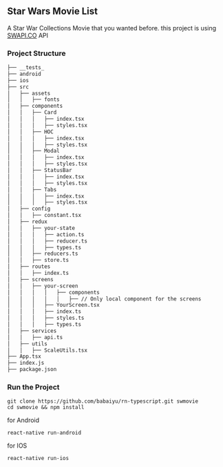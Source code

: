 ## Star Wars Movie List
A Star War Collections Movie that you wanted before.
this project is using [SWAPI.CO](https://swapi.co/) API

### Project Structure

```bash
├── __tests_
├── android
├── ios
├── src
│   ├── assets
│   │   ├── fonts
│   ├── components
│   │   ├── Card
│   │   │   ├── index.tsx
│   │   │   ├── styles.tsx
│   │   ├── HOC
│   │   │   ├── index.tsx
│   │   │   ├── styles.tsx
│   │   ├── Modal
│   │   │   ├── index.tsx
│   │   │   ├── styles.tsx
│   │   ├── StatusBar
│   │   │   ├── index.tsx
│   │   │   ├── styles.tsx
│   │   ├── Tabs
│   │   │   ├── index.tsx
│   │   │   ├── styles.tsx
│   ├── config
│   │   ├── constant.tsx
│   ├── redux
│   │   ├── your-state
│   │   │   ├── action.ts
│   │   │   ├── reducer.ts
│   │   │   ├── types.ts
│   │   ├── reducers.ts
│   │   ├── store.ts
│   ├── routes
│   │   ├── index.ts
│   ├── screens
│   │   ├── your-screen
│   │   │   │   ├── components
│   │   │   │   │   ├── // Only local component for the screens
│   │   │   ├── YourScreen.tsx
│   │   │   ├── index.ts
│   │   │   ├── styles.ts
│   │   │   ├── types.ts
│   ├── services
│   │   ├── api.ts
│   ├── utils
│   │   ├── ScaleUtils.tsx
├── App.tsx
├── index.js
├── package.json
```

### Run the Project

```
git clone https://github.com/babaiyu/rn-typescript.git swmovie
cd swmovie && npm install
```

for Android

```
react-native run-android
```

for IOS
```
react-native run-ios
```

